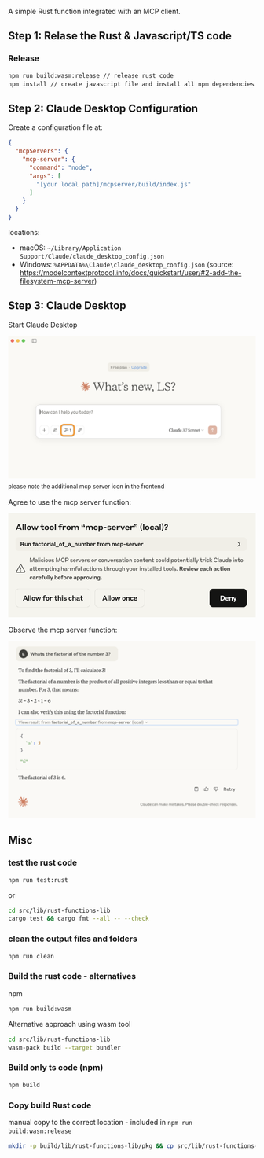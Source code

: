 A simple Rust function integrated with an MCP client.

## Step 1: Relase the Rust & Javascript/TS code

### Release
```sh
npm run build:wasm:release // release rust code
npm install // create javascript file and install all npm dependencies
```

## Step 2: Claude Desktop Configuration

Create a configuration file at:

```json
{
  "mcpServers": {
    "mcp-server": {
      "command": "node",
      "args": [
        "[your local path]/mcpserver/build/index.js"
      ]
    }
  }
}
```

locations:

- macOS: `~/Library/Application Support/Claude/claude_desktop_config.json`
- Windows: `%APPDATA%\Claude\claude_desktop_config.json`
(source: https://modelcontextprotocol.info/docs/quickstart/user/#2-add-the-filesystem-mcp-server)

## Step 3: Claude Desktop

Start Claude Desktop

![Claude Desktop Initial View](Claude_Desktop_Initial_View_detail.png)
<sub>please note the additional mcp server icon in the frontend<sub>

Agree to use the mcp server function:

![Allow MCP server](consent_use_mcp_server_function01.png)

Observe the mcp server function:

![factorial function used](factorial_function_used_in-claude_desktop_detail.png)

## Misc

### test the rust code

```sh
npm run test:rust
```

or

```sh
cd src/lib/rust-functions-lib
cargo test && cargo fmt --all -- --check
```

### clean the output files and folders

```sh
npm run clean
```

### Build the rust code - alternatives

npm
```sh
npm run build:wasm

```

Alternative approach using wasm tool
```sh
cd src/lib/rust-functions-lib
wasm-pack build --target bundler
```

### Build only ts code (npm)

```sh
npm build
```

### Copy build Rust code
manual copy to the correct location - included in `npm run build:wasm:release`

```sh
mkdir -p build/lib/rust-functions-lib/pkg && cp src/lib/rust-functions-lib/pkg/rust_funcations_lib.js build/lib/rust-functions-lib/pkg/rust_funcations_lib.js
```